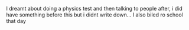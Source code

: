 I dreamt about doing a physics test and then talking to people after, i did have something before this but i didnt write down...
I also biled ro school that day